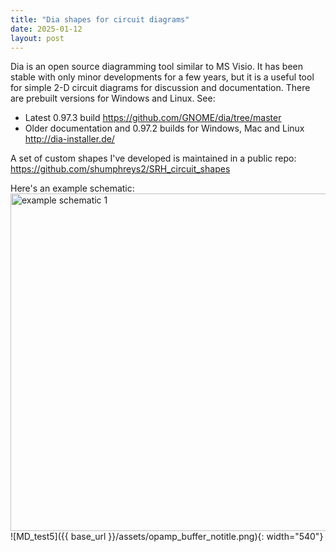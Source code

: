 ```yaml
---
title: "Dia shapes for circuit diagrams"
date: 2025-01-12
layout: post
---
```

Dia is an open source diagramming tool similar to MS Visio.  It has been stable with only minor developments for a few years, but it is a useful tool for simple 2-D circuit diagrams for discussion and documentation.  There are prebuilt versions for Windows and Linux. See:
- Latest 0.97.3 build <https://github.com/GNOME/dia/tree/master>  
- Older documentation and 0.97.2 builds for Windows, Mac and Linux <http://dia-installer.de/>

A set of custom shapes I've developed is maintained in a public repo:  
<https://github.com/shumphreys2/SRH_circuit_shapes>

Here's an example schematic:  
<img src="https://shumphreys2.github.io/assets/opamp_buffer_notitle.png" alt="example schematic 1" width="540"/>  
![MD_test5]({{ base_url }}/assets/opamp_buffer_notitle.png){: width="540"}  

